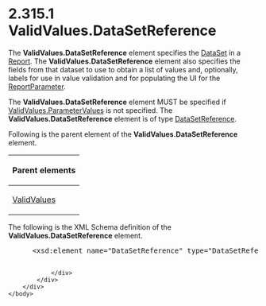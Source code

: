 <html dir="LTR" xmlns:mshelp="http://msdn.microsoft.com/mshelp" xmlns:ddue="http://ddue.schemas.microsoft.com/authoring/2003/5" xmlns:xlink="http://www.w3.org/1999/xlink" xmlns:tool="http://www.microsoft.com/tooltip">
    <head>
        <meta http-equiv="Content-Type" content="text/html; CHARSET=utf-8"></meta>
        <meta name="save" content="history"></meta>
        <title>2.315.1 ValidValues.DataSetReference</title>
        <xml>
            <mshelp:toctitle title="2.315.1 ValidValues.DataSetReference"></mshelp:toctitle>
            <mshelp:rltitle title="[MS-RDL]: ValidValues.DataSetReference"></mshelp:rltitle>
            <mshelp:keyword index="A" term="3219719c-6afa-4284-b72f-698590564f6a"></mshelp:keyword>
            <mshelp:attr name="DCSext.ContentType" value="open specification"></mshelp:attr>
            <mshelp:attr name="AssetID" value="3219719c-6afa-4284-b72f-698590564f6a"></mshelp:attr>
            <mshelp:attr name="TopicType" value="kbRef"></mshelp:attr>
            <mshelp:attr name="DCSext.Title" value="[MS-RDL]: ValidValues.DataSetReference" />
        </xml>
    </head>
    <body>
        <div id="header">
            <h1 class="heading">2.315.1 ValidValues.DataSetReference</h1>
        </div>
        <div id="mainSection">
            <div id="mainBody">
                <div id="allHistory" class="saveHistory"></div>
                <div id="sectionSection0" class="section" name="collapseableSection">
                    

<p>The <b>ValidValues.DataSetReference</b> element specifies
the <a href="a14782b0-2e2f-4305-83a3-3de3fd750b6a.htm">DataSet</a> in a <a href="6bbaafec-020b-406c-b4e7-5e4318b616cb.htm">Report</a>. The <b>ValidValues.DataSetReference</b>
element also specifies the fields from that dataset to use to obtain a list of
values and, optionally, labels for use in value validation and for populating
the UI for the <a href="7c3f4c83-9172-48db-94c1-693295c5d623.htm">ReportParameter</a>.</p>

<p>The <b>ValidValues.DataSetReference</b> element MUST be
specified if <a href="c4eaa375-0403-4ab5-bd3d-f9fd818675f8.htm">ValidValues.ParameterValues</a>
is not specified. The <b>ValidValues.DataSetReference</b> element is of type <a href="14445914-fcf4-4801-9768-5031c042097b.htm">DataSetReference</a>.</p>

<p>Following is the parent element of the <b>ValidValues.DataSetReference</b>
element.</p>

<table>
 <thead>
  <tr>
   <th>
   <p>Parent elements</p>
   </th>
  </tr>
 </thead>
 <tr>
  <td>
  <p><a href="241ed24f-ce24-46dd-963a-734fdba1532c.htm">ValidValues</a></p>
  </td>
 </tr>
</table>

<p>The following is the XML Schema definition of the <b>ValidValues.DataSetReference</b>
element.</p>

<dl>
<dd>
<div><pre> &lt;xsd:element name=&quot;DataSetReference&quot; type=&quot;DataSetReferenceType&quot; minOccurs=&quot;0&quot; /&gt;
  
</pre></div>
</dd></dl>


                </div>
            </div>
        </div>
    </body>
</html>